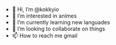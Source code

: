 - 👋 Hi, I’m @kokkyio
- 👀 I’m interested in animes
- 🌱 I’m currently learning new languades
- 💞️ I’m looking to collaborate on things
- 📫 How to reach me gmail

<!---
kokkyio/kokkyio is a ✨ special ✨ repository because its `README.md` (this file) appears on your GitHub profile.
You can click the Preview link to take a look at your changes.
--->

